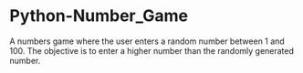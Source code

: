 # Python-Number_Game
A numbers game where the user enters a random number between 1 and 100. The objective is to enter a higher number than the randomly generated number.
